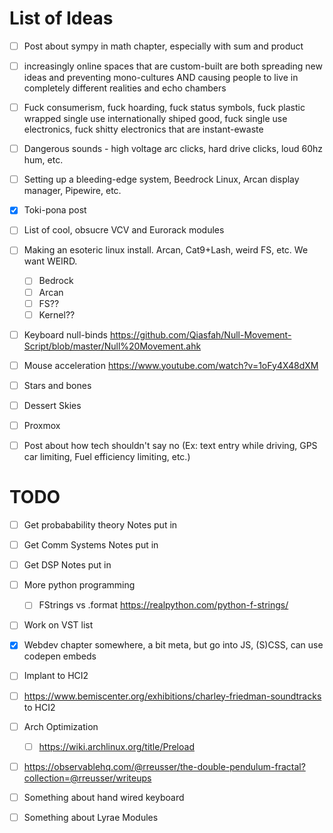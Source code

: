 # List of Ideas

- [ ] Post about sympy in math chapter, especially with sum and product
- [ ] increasingly online spaces that are custom-built are both spreading new ideas and preventing mono-cultures AND causing people to live in completely different realities and echo chambers 
- [ ] Fuck consumerism, fuck hoarding, fuck status symbols, fuck plastic wrapped single use internationally shiped good, fuck single use electronics, fuck shitty electronics that are instant-ewaste
- [ ] Dangerous sounds - high voltage arc clicks, hard drive clicks, loud 60hz hum, etc.
- [ ] Setting up a bleeding-edge system, Beedrock Linux, Arcan display manager, Pipewire, etc.
- [x] Toki-pona post
- [ ] List of cool, obsucre VCV and Eurorack modules
- [ ] Making an esoteric linux install. Arcan, Cat9+Lash, weird FS, etc. We want WEIRD.

  - [ ] Bedrock
  - [ ] Arcan
  - [ ] FS??
  - [ ] Kernel??
- [ ] Keyboard null-binds https://github.com/Qiasfah/Null-Movement-Script/blob/master/Null%20Movement.ahk
- [ ] Mouse acceleration https://www.youtube.com/watch?v=1oFy4X48dXM
- [ ] Stars and bones
- [ ] Dessert Skies
- [ ] Proxmox
- [ ] Post about how tech shouldn't say no (Ex: text entry while driving, GPS car limiting, Fuel efficiency limiting, etc.)

# TODO

- [ ] Get probabability theory Notes put in

- [ ] Get Comm Systems Notes put in

- [ ] Get DSP Notes put in

- [ ] More python programming
  - [ ] FStrings vs .format https://realpython.com/python-f-strings/
  
- [ ] Work on VST list

- [x] Webdev chapter somewhere, a bit meta, but go into JS, (S)CSS, can use codepen embeds

- [ ] Implant to HCI2

- [ ] https://www.bemiscenter.org/exhibitions/charley-friedman-soundtracks to HCI2

- [ ] Arch Optimization
  - [ ] https://wiki.archlinux.org/title/Preload
  
- [ ] https://observablehq.com/@rreusser/the-double-pendulum-fractal?collection=@rreusser/writeups

- [ ] Something about hand wired keyboard

- [ ] Something about Lyrae Modules

  

